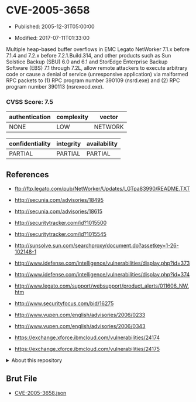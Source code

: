 # CVE-2005-3658

- Published: 2005-12-31T05:00:00

- Modified: 2017-07-11T01:33:00

Multiple heap-based buffer overflows in EMC Legato NetWorker 7.1.x before 7.1.4 and 7.2.x before 7.2.1.Build.314, and other products such as Sun Solstice Backup (SBU) 6.0 and 6.1 and StorEdge Enterprise Backup Software (EBS) 7.1 through 7.2L, allow remote attackers to execute arbitrary code or cause a denial of service (unresponsive application) via malformed RPC packets to (1) RPC program number 390109 (nsrd.exe) and (2) RPC program number 390113 (nsrexecd.exe).

### CVSS Score: **7.5**

| authentication | complexity | vector |
| --- | --- | --- |
| NONE | LOW | NETWORK |

| confidentiality | integrity | availability |
| --- | --- | --- |
| PARTIAL | PARTIAL | PARTIAL |

## References

* ftp://ftp.legato.com/pub/NetWorker/Updates/LGTpa83990/README.TXT

* http://secunia.com/advisories/18495

* http://secunia.com/advisories/18615

* http://securitytracker.com/id?1015500

* http://securitytracker.com/id?1015545

* http://sunsolve.sun.com/searchproxy/document.do?assetkey=1-26-102148-1

* http://www.idefense.com/intelligence/vulnerabilities/display.php?id=373

* http://www.idefense.com/intelligence/vulnerabilities/display.php?id=374

* http://www.legato.com/support/websupport/product_alerts/011606_NW.htm

* http://www.securityfocus.com/bid/16275

* http://www.vupen.com/english/advisories/2006/0233

* http://www.vupen.com/english/advisories/2006/0343

* https://exchange.xforce.ibmcloud.com/vulnerabilities/24174

* https://exchange.xforce.ibmcloud.com/vulnerabilities/24175

<details>
<summary>About this repository</summary> 

  This repository is part of the project [Live Hack CVE](https://github.com/Live-Hack-CVE). Main website can be found [www.live-hack.org](https://www.live-hack.org) 
  
  Made by [Sn0wAlice](https://github.com/Sn0wAlice) for the people that care about security and need to have a feed of the latest CVEs. Hope you enjoy it, don't forget to star the repo and follow me on [Twitter](https://twitter.com/Sn0wAlice) and [Github](https://github.com/Sn0wAlice). And that is my [personnal website](https://www.alice-snow.me/)

  - [Home Page](https://github.com/Live-Hack-CVE)
  - [Framework](https://github.com/Live-Hack-CVE/cve-framework)
  - [CVE database](https://github.com/Live-Hack-CVE/full_database)
  - [Changelog](https://github.com/Live-Hack-CVE/Changelog)
</details>

## Brut File

* [CVE-2005-3658.json](https://raw.githubusercontent.com/Live-Hack-CVE/full_database/main/cves/2005/CVE-2005-3658.json)

